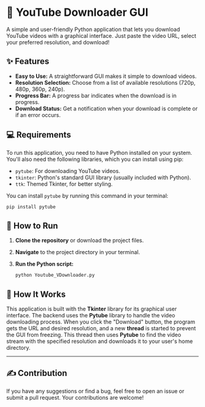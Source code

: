 # 🎥 YouTube Downloader GUI

A simple and user-friendly Python application that lets you download YouTube videos with a graphical interface. Just paste the video URL, select your preferred resolution, and download\!



## ✨ Features

  - **Easy to Use:** A straightforward GUI makes it simple to download videos.
  - **Resolution Selection:** Choose from a list of available resolutions (720p, 480p, 360p, 240p).
  - **Progress Bar:** A progress bar indicates when the download is in progress.
  - **Download Status:** Get a notification when your download is complete or if an error occurs.



## 💻 Requirements

To run this application, you need to have Python installed on your system. You'll also need the following libraries, which you can install using pip:

  - `pytube`: For downloading YouTube videos.
  - `tkinter`: Python's standard GUI library (usually included with Python).
  - `ttk`: Themed Tkinter, for better styling.

You can install `pytube` by running this command in your terminal:

```bash
pip install pytube
```



## 🚀 How to Run

1.  **Clone the repository** or download the project files.

2.  **Navigate** to the project directory in your terminal.

3.  **Run the Python script:**

    ```bash
    python Youtube_VDownloader.py
    ```





## 🔧 How It Works

This application is built with the **Tkinter** library for its graphical user interface. The backend uses the **Pytube** library to handle the video downloading process. When you click the "Download" button, the program gets the URL and desired resolution, and a new **thread** is started to prevent the GUI from freezing. This thread then uses **Pytube** to find the video stream with the specified resolution and downloads it to your user's home directory.

-----

## ✍️ Contribution

If you have any suggestions or find a bug, feel free to open an issue or submit a pull request. Your contributions are welcome\!
